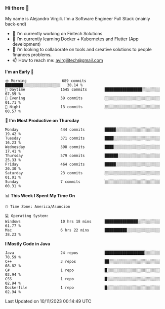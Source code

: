 ### Hi there 👋

My name is Alejandro Virgili. I'm a Software Engineer Full Stack (mainly back-end)


- 🔭 I’m currently working on Fintech Solutions
- 🌱 I’m currently learning Docker + Kubernetes and Flutter (App development)
- 👯 I’m looking to collaborate on tools and creative solutions to people finances problems.
- 📫 How to reach me: avirgilitech@gmail.com
  
<!--START_SECTION:waka-->
**I'm an Early 🐤** 

```text
🌞 Morning                689 commits         ████████░░░░░░░░░░░░░░░░░   30.14 % 
🌆 Daytime                1545 commits        █████████████████░░░░░░░░   67.59 % 
🌃 Evening                39 commits          ░░░░░░░░░░░░░░░░░░░░░░░░░   01.71 % 
🌙 Night                  13 commits          ░░░░░░░░░░░░░░░░░░░░░░░░░   00.57 % 
```
📅 **I'm Most Productive on Thursday** 

```text
Monday                   444 commits         █████░░░░░░░░░░░░░░░░░░░░   19.42 % 
Tuesday                  371 commits         ████░░░░░░░░░░░░░░░░░░░░░   16.23 % 
Wednesday                398 commits         ████░░░░░░░░░░░░░░░░░░░░░   17.41 % 
Thursday                 579 commits         ██████░░░░░░░░░░░░░░░░░░░   25.33 % 
Friday                   464 commits         █████░░░░░░░░░░░░░░░░░░░░   20.30 % 
Saturday                 23 commits          ░░░░░░░░░░░░░░░░░░░░░░░░░   01.01 % 
Sunday                   7 commits           ░░░░░░░░░░░░░░░░░░░░░░░░░   00.31 % 
```


📊 **This Week I Spent My Time On** 

```text
🕑︎ Time Zone: America/Asuncion

💻 Operating System: 
Windows                  10 hrs 18 mins      ███████████████░░░░░░░░░░   61.77 % 
Mac                      6 hrs 22 mins       ██████████░░░░░░░░░░░░░░░   38.23 % 
```

**I Mostly Code in Java** 

```text
Java                     24 repos            ██████████████████░░░░░░░   70.59 % 
C++                      3 repos             ██░░░░░░░░░░░░░░░░░░░░░░░   08.82 % 
C#                       1 repo              █░░░░░░░░░░░░░░░░░░░░░░░░   02.94 % 
CSS                      1 repo              █░░░░░░░░░░░░░░░░░░░░░░░░   02.94 % 
Dockerfile               1 repo              █░░░░░░░░░░░░░░░░░░░░░░░░   02.94 % 
```




 Last Updated on 10/11/2023 00:14:49 UTC
<!--END_SECTION:waka-->
